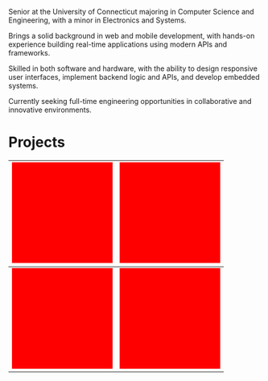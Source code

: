 Senior at the University of Connecticut majoring in Computer Science and Engineering, with a minor in Electronics and Systems.

Brings a solid background in web and mobile development, with hands-on experience building real-time applications using modern APIs and frameworks.

Skilled in both software and hardware, with the ability to design responsive user interfaces, implement backend logic and APIs, and develop embedded systems.

Currently seeking full-time engineering opportunities in collaborative and innovative environments.


<h1>Projects</h1>


| <img src="/Solid_red.png" width="200" height="200"> | <img src="/Solid_red.png" width="200" height="200"> |
| -------------------------------------------------- | -------------------------------------------------- |
| <img src="/Solid_red.png" width="200" height="200"> | <img src="/Solid_red.png" width="200" height="200"> |
